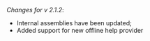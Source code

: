 _Changes for v 2.1.2_:
- Internal assemblies have been updated;
- Added support for new offline help provider
